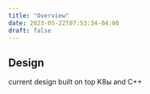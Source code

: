 ```yaml
---
title: "Overview"
date: 2023-05-22T07:53:34-04:00
draft: false
---
```


## Design

current design built on top K8ы and C++